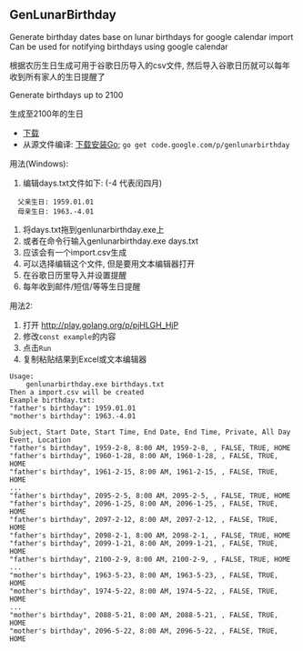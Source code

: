 ## GenLunarBirthday ##
Generate birthday dates base on lunar birthdays for google calendar import
Can be used for notifying birthdays using google calendar

根据农历生日生成可用于谷歌日历导入的csv文件, 然后导入谷歌日历就可以每年收到所有家人的生日提醒了

Generate birthdays up to 2100

生成至2100年的生日

  * [下载](http://code.google.com/p/genlunarbirthday/downloads/list)
  * 从源文件编译: [下载安装Go](http://golang.org/doc/install#install); `go get code.google.com/p/genlunarbirthday`

用法(Windows):
  1. 编辑days.txt文件如下: (-4 代表闰四月)
```
  父亲生日: 1959.01.01
  母亲生日: 1963.-4.01
```
  1. 将days.txt拖到genlunarbirthday.exe上
  1. 或者在命令行输入genlunarbirthday.exe days.txt
  1. 应该会有一个import.csv生成
  1. 可以选择编辑这个文件, 但是要用文本编辑器打开
  1. 在谷歌日历里导入并设置提醒
  1. 每年收到邮件/短信/等等生日提醒

用法2:
  1. 打开 http://play.golang.org/p/pjHLGH_HjP
  1. 修改`const example`的内容
  1. 点击`Run`
  1. 复制粘贴结果到Excel或文本编辑器
```
Usage:
    genlunarbirthday.exe birthdays.txt
Then a import.csv will be created
Example birthday.txt:
"father's birthday": 1959.01.01
"mother's birthday": 1963.-4.01

Subject, Start Date, Start Time, End Date, End Time, Private, All Day Event, Location
"father's birthday", 1959-2-8, 8:00 AM, 1959-2-8, , FALSE, TRUE, HOME
"father's birthday", 1960-1-28, 8:00 AM, 1960-1-28, , FALSE, TRUE, HOME
"father's birthday", 1961-2-15, 8:00 AM, 1961-2-15, , FALSE, TRUE, HOME
...
"father's birthday", 2095-2-5, 8:00 AM, 2095-2-5, , FALSE, TRUE, HOME
"father's birthday", 2096-1-25, 8:00 AM, 2096-1-25, , FALSE, TRUE, HOME
"father's birthday", 2097-2-12, 8:00 AM, 2097-2-12, , FALSE, TRUE, HOME
"father's birthday", 2098-2-1, 8:00 AM, 2098-2-1, , FALSE, TRUE, HOME
"father's birthday", 2099-1-21, 8:00 AM, 2099-1-21, , FALSE, TRUE, HOME
"father's birthday", 2100-2-9, 8:00 AM, 2100-2-9, , FALSE, TRUE, HOME
...
"mother's birthday", 1963-5-23, 8:00 AM, 1963-5-23, , FALSE, TRUE, HOME
"mother's birthday", 1974-5-22, 8:00 AM, 1974-5-22, , FALSE, TRUE, HOME
...
"mother's birthday", 2088-5-21, 8:00 AM, 2088-5-21, , FALSE, TRUE, HOME
"mother's birthday", 2096-5-22, 8:00 AM, 2096-5-22, , FALSE, TRUE, HOME
```